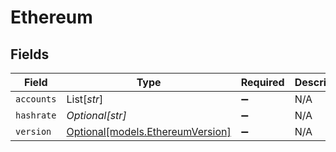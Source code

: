 # Ethereum


## Fields

| Field                                                            | Type                                                             | Required                                                         | Description                                                      |
| ---------------------------------------------------------------- | ---------------------------------------------------------------- | ---------------------------------------------------------------- | ---------------------------------------------------------------- |
| `accounts`                                                       | List[*str*]                                                      | :heavy_minus_sign:                                               | N/A                                                              |
| `hashrate`                                                       | *Optional[str]*                                                  | :heavy_minus_sign:                                               | N/A                                                              |
| `version`                                                        | [Optional[models.EthereumVersion]](../models/ethereumversion.md) | :heavy_minus_sign:                                               | N/A                                                              |